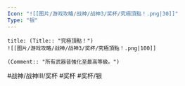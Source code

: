 ```yaml
---
Icon: "![[图片/游戏攻略/战神/战神3/奖杯/究極頂點！.png|30]]"
Type: "银"
---
```

```ad-common-silver-trophy
title: (Title:: "究極頂點！")
![[图片/游戏攻略/战神/战神3/奖杯/究極頂點！.png|100]]

(Comment:: "所有武器皆強化至最高等級。")
```

#战神/战神III/奖杯 #奖杯 #奖杯/银
